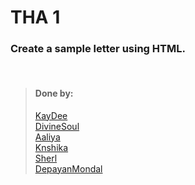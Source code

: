 # THA 1

### Create a sample letter using HTML.

<br>

> #### Done by:
> [KayDee](https://github.com/kaydee0502/devsnest-frontend/tree/master/THA1) <br>
>[DivineSoul](https://github.com/CodeBlooded-RahulMaurya/Devsnest-WebDev/tree/main/Day-01-HTML) <br>
>[Aaliya](https://github.com/Aaliya7516/DevsNest/tree/main/Web%20Development/Day%201%20HTML)<br>
>[Knshika](https://github.com/knshika/Devsnest-frontend/tree/main/basic%20html%2Bcss/1.%20buisness%20letter%20(day%201%20%26%202))<br>
>[Sherl](https://github.com/aayushi221/Devsnest-Frontend/blob/main/day-1.html)<br>
>[DepayanMondal](https://github.com/DepayanMondal/Devsnest-Frontend/tree/main/Business%20Letter)<br>
